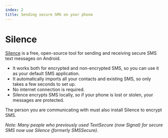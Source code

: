 ```yaml
---
index: 2
title: Sending secure SMS on your phone
---
```

# Silence

[Silence](https://silence.im) is a free, open-source tool for sending and receiving secure SMS text messages on Android. 

*	It works both for encrypted and non-encrypted SMS, so you can use it as your default SMS application. 
*	It automatically imports all your contacts and existing SMS, so only takes a few seconds to set up. 
*	No internet connection is required. 
*	Silence encrypts SMS locally, so if your phone is lost or stolen, your messages are protected.

The person you are communicating with must also install Silence to encrypt SMS.

*Note: Many people who previously used TextSecure (now Signal) for secure SMS now use Silence (formerly SMSSecure).*